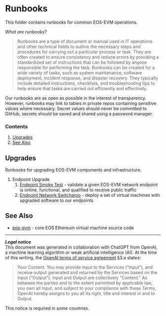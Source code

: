 # Runbooks
This folder contains runbooks for common EOS-EVM operations.

_What are runbooks?_
> Runbooks are a type of document or manual used in IT operations and other technical fields to outline the necessary steps and procedures for carrying out a particular process or task. They are often created to ensure consistency and reduce errors by providing a standardized set of instructions that can be followed by anyone responsible for performing the task. Runbooks can be created for a wide variety of tasks, such as system maintenance, software deployment, incident response, and disaster recovery. They typically include detailed instructions, checklists, and troubleshooting tips to help ensure that tasks are carried out efficiently and effectively.

Our runbooks are as open as possible in the interest of transparency. However, runbooks may link to tables in private repos containing sensitive values where necessary. Secret values should never be committed to GitHub, secrets should be saved and shared using a password manager.

### Contents
1. [Upgrades](#upgrades)
1. [See Also](#see-also)

## Upgrades
Runbooks for upgrading EOS-EVM components and infrastructure.
1. Endpoint Upgrade
    1. [Endpoint Smoke Test](./endpoint-smoke-test.md) - validate a given EOS-EVM network endpoint is online, functional, and qualified to receive public traffic
    1. [Endpoint Network Switcharoo](./endpoint-network-switcharoo.md) - deploy a set of virtual machines with upgraded software to our endpoints

## See Also
- [eos-evm](https://github.com/eosnetworkfoundation/eos-evm) - core EOS Ethereum virtual machine source code

***
**_Legal notice_**  
This document was generated in collaboration with ChatGPT from OpenAI, a machine learning algorithm or weak artificial intelligence (AI). At the time of this writing, the [OpenAI terms of service agreement](https://openai.com/terms) §3.a states:
> Your Content. You may provide input to the Services (“Input”), and receive output generated and returned by the Services based on the Input (“Output”). Input and Output are collectively “Content.” As between the parties and to the extent permitted by applicable law, you own all Input, and subject to your compliance with these Terms, OpenAI hereby assigns to you all its right, title and interest in and to Output.

This notice is required in some countries.
